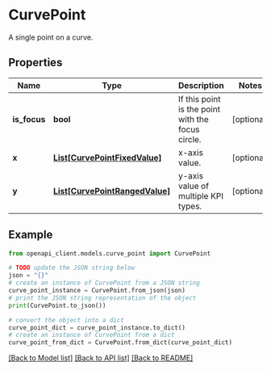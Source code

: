# CurvePoint

A single point on a curve.

## Properties

Name | Type | Description | Notes
------------ | ------------- | ------------- | -------------
**is_focus** | **bool** | If this point is the point with the focus circle. | [optional] 
**x** | [**List[CurvePointFixedValue]**](CurvePointFixedValue.md) | x-axis value. | [optional] 
**y** | [**List[CurvePointRangedValue]**](CurvePointRangedValue.md) | y-axis value of multiple KPI types. | [optional] 

## Example

```python
from openapi_client.models.curve_point import CurvePoint

# TODO update the JSON string below
json = "{}"
# create an instance of CurvePoint from a JSON string
curve_point_instance = CurvePoint.from_json(json)
# print the JSON string representation of the object
print(CurvePoint.to_json())

# convert the object into a dict
curve_point_dict = curve_point_instance.to_dict()
# create an instance of CurvePoint from a dict
curve_point_from_dict = CurvePoint.from_dict(curve_point_dict)
```
[[Back to Model list]](../README.md#documentation-for-models) [[Back to API list]](../README.md#documentation-for-api-endpoints) [[Back to README]](../README.md)


